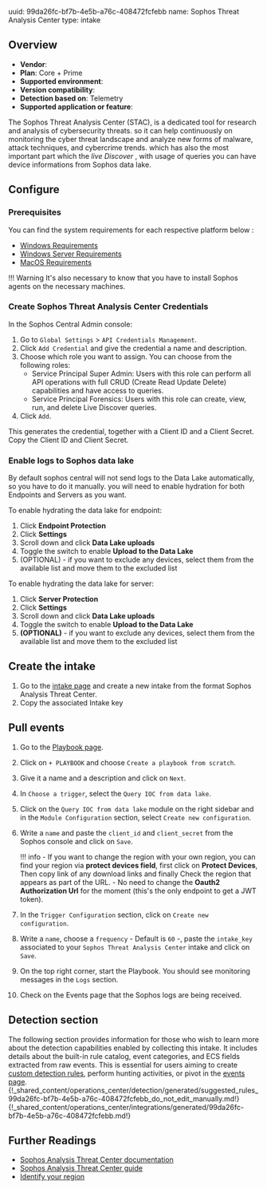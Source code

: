 uuid: 99da26fc-bf7b-4e5b-a76c-408472fcfebb
name: Sophos Threat Analysis Center
type: intake

## Overview
- **Vendor**:
- **Plan**: Core + Prime
- **Supported environment**:
- **Version compatibility**:
- **Detection based on**: Telemetry
- **Supported application or feature**:

The Sophos Threat Analysis Center (STAC), is a dedicated tool for research and analysis of cybersecurity threats. so it can help continuously on monitoring the cyber threat landscape and analyze new forms of malware, attack techniques, and cybercrime trends. which has also the most important part which the _live Discover_ , with usage of queries you can have device informations from Sophos data lake.



## Configure

### Prerequisites

You can find the system requirements for each respective platform below : <br />

- [Windows Requirements](https://support.sophos.com/support/s/article/KB-000035144?language=en_US)
- [Windows Server Requirements](https://support.sophos.com/support/s/article/KB-000034074?language=en_US)
- [MacOS Requirements](https://support.sophos.com/support/s/article/KB-000034670?language=en_US)

!!! Warning
    It's also necessary to know that you have to install Sophos agents on the necessary machines.

### Create Sophos Threat Analysis Center Credentials

In the Sophos Central Admin console:

1. Go to `Global Settings` > `API Credentials Management`.
2. Click `Add Credential` and give the credential a name and description.
3. Choose which role you want to assign. You can choose from the following roles:
    - Service Principal Super Admin: Users with this role can perform all API operations with full CRUD (Create Read Update Delete) capabilities and have access to queries.
    - Service Principal Forensics: Users with this role can create, view, run, and delete Live Discover queries.
4. Click `Add`.

This generates the credential, together with a Client ID and a Client Secret.
Copy the Client ID and Client Secret.

### Enable logs to Sophos data lake

By default sophos central will not send logs to the Data Lake automatically, so you have to do it manually. you will need to enable hydration for both Endpoints and Servers as you want.

To enable hydrating the data lake for endpoint:

1. Click **Endpoint Protection**
2. Click **Settings**
3. Scroll down and click **Data Lake uploads**
4. Toggle the switch to enable **Upload to the Data Lake**
5. (OPTIONAL) - if you want to exclude any devices, select them from the available list and move them to the excluded list

To enable hydrating the data lake for server:

1. Click **Server Protection**
2. Click **Settings**
3. Scroll down and click **Data Lake uploads**
4. Toggle the switch to enable **Upload to the Data Lake**
5. **(OPTIONAL)** - if you want to exclude any devices, select them from the available list and move them to the excluded list

## Create the intake

1. Go to the [intake page](https://app.sekoia.io/operations/intakes) and create a new intake from the format Sophos Analysis Threat Center.
2. Copy the associated Intake key

## Pull events

1. Go to the [Playbook page](https://app.sekoia.io/operations/playbooks).
2. Click on `+ PLAYBOOK` and choose `Create a playbook from scratch`.
3. Give it a name and a description and click on `Next`.
4. In `Choose a trigger`, select the `Query IOC from data lake`.
5. Click on the `Query IOC from data lake` module on the right sidebar and in the `Module Configuration` section, select `Create new configuration`.
6. Write a `name` and paste the `client_id` and `client_secret` from the Sophos console and click on `Save`.

    !!! info
        - If you want to change the region with your own region, you can find your region via **protect devices field**, first click on **Protect Devices**, Then copy link of any download links and finally Check the region that appears as part of the URL.
        - No need to change the **Oauth2 Authorization Url** for the moment (this's the only endpoint to get a JWT token).

7. In the `Trigger Configuration` section, click on `Create new configuration`.
8. Write a `name`, choose a `frequency` - Default is `60` -, paste the `intake_key` associated to your `Sophos Threat Analysis Center` intake and click on `Save`.
9. On the top right corner, start the Playbook. You should see monitoring messages in the `Logs` section.
10. Check on the Events page that the Sophos logs are being received.


## Detection section

The following section provides information for those who wish to learn more about the detection capabilities enabled by collecting this intake. It includes details about the built-in rule catalog, event categories, and ECS fields extracted from raw events. This is essential for users aiming to create [custom detection rules](/docs/xdr/features/detect/sigma.md), perform hunting activities, or pivot in the [events page](/docs/xdr/features/investigate/events.md).
{!_shared_content/operations_center/detection/generated/suggested_rules_99da26fc-bf7b-4e5b-a76c-408472fcfebb_do_not_edit_manually.md!}
{!_shared_content/operations_center/integrations/generated/99da26fc-bf7b-4e5b-a76c-408472fcfebb.md!}

## Further Readings

- [Sophos Analysis Threat Center documentation](https://doc.sophos.com/central/customer/help/en-us/ManageYourProducts/ThreatAnalysisCenter/index.html)
- [Sophos Analysis Threat Center guide](https://community.sophos.com/intercept-x-endpoint/f/recommended-reads/130364/getting-started-with-sophos-xdr-data-lake-hydration)
- [Identify your region](https://support.sophos.com/support/s/article/KB-000044836?language=en_US)
